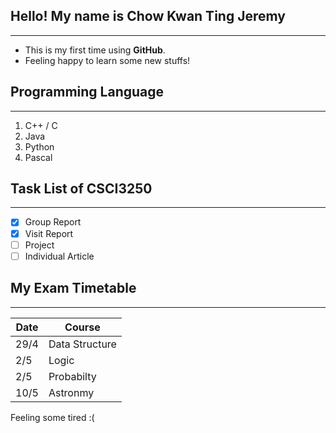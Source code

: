 ## Hello! My name is Chow Kwan Ting Jeremy
----

* This is my first time using **GitHub**.
* Feeling happy to learn some new stuffs!

## Programming Language
----
1. C++ / C
1. Java
1. Python
1. Pascal

## Task List of CSCI3250
----
- [x] Group Report
- [x] Visit Report
- [ ] Project
- [ ] Individual Article

## My Exam Timetable
----
| **Date**  | **Course** |
| ------ | ------ |
| 29/4 | Data Structure |
| 2/5 | Logic |
| 2/5 | Probabilty |
| 10/5 | Astronmy |

Feeling some tired :(
